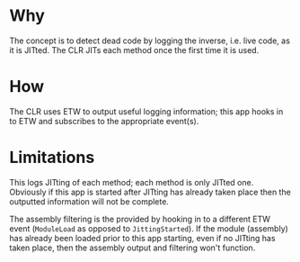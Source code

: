 Why
===
The concept is to detect dead code by logging the inverse, i.e. live code, as it is JITted. The CLR JITs each method once the first time it is used.

How
===
The CLR uses ETW to output useful logging information; this app hooks in to ETW and subscribes to the appropriate event(s).

Limitations
===========
This logs JITting of each method; each method is only JITted one. Obviously if this app is started after JITting has already taken place then the outputted information will not be complete.

The assembly filtering is the provided by hooking in to a different ETW event (`ModuleLoad` as opposed to `JittingStarted`). If the module (assembly) has already been loaded prior to this app starting, even if no JITting has taken place, then the assembly output and filtering won't function.
